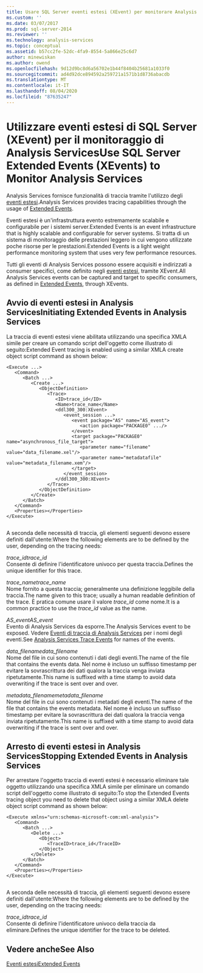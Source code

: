 ```yaml
---
title: Usare SQL Server eventi estesi (XEvent) per monitorare Analysis Services | Microsoft Docs
ms.custom: ''
ms.date: 03/07/2017
ms.prod: sql-server-2014
ms.reviewer: ''
ms.technology: analysis-services
ms.topic: conceptual
ms.assetid: b57cc2fe-52dc-4fa9-8554-5a866e25c6d7
author: minewiskan
ms.author: owend
ms.openlocfilehash: 9d12d9bc8d6a56702e1b44f8404b25681a1033f0
ms.sourcegitcommit: ad4d92dce894592a259721a1571b1d8736abacdb
ms.translationtype: MT
ms.contentlocale: it-IT
ms.lasthandoff: 08/04/2020
ms.locfileid: "87635247"
---
```

# <a name="use-sql-server-extended-events-xevents-to-monitor-analysis-services"></a><span data-ttu-id="03921-102">Utilizzare eventi estesi di SQL Server (XEvent) per il monitoraggio di Analysis Services</span><span class="sxs-lookup"><span data-stu-id="03921-102">Use SQL Server Extended Events (XEvents) to Monitor Analysis Services</span></span>
  <span data-ttu-id="03921-103">Analysis Services fornisce funzionalità di traccia tramite l'utilizzo degli [eventi estesi](../../relational-databases/extended-events/extended-events.md).</span><span class="sxs-lookup"><span data-stu-id="03921-103">Analysis Services provides tracing capabilities through the usage of [Extended Events](../../relational-databases/extended-events/extended-events.md).</span></span>  
  
 <span data-ttu-id="03921-104">Eventi estesi è un'infrastruttura evento estremamente scalabile e configurabile per i sistemi server.</span><span class="sxs-lookup"><span data-stu-id="03921-104">Extended Events is an event infrastructure that is highly scalable and configurable for server systems.</span></span> <span data-ttu-id="03921-105">Si tratta di un sistema di monitoraggio delle prestazioni leggero in cui vengono utilizzate poche risorse per le prestazioni.</span><span class="sxs-lookup"><span data-stu-id="03921-105">Extended Events is a light weight performance monitoring system that uses very few performance resources.</span></span>  
  
 <span data-ttu-id="03921-106">Tutti gli eventi di Analysis Services possono essere acquisiti e indirizzati a consumer specifici, come definito negli [eventi estesi](../../relational-databases/extended-events/extended-events.md), tramite XEvent.</span><span class="sxs-lookup"><span data-stu-id="03921-106">All Analysis Services events can be captured and target to specific consumers, as defined in [Extended Events](../../relational-databases/extended-events/extended-events.md), through XEvents.</span></span>  
  
## <a name="initiating-extended-events-in-analysis-services"></a><span data-ttu-id="03921-107">Avvio di eventi estesi in Analysis Services</span><span class="sxs-lookup"><span data-stu-id="03921-107">Initiating Extended Events in Analysis Services</span></span>  
 <span data-ttu-id="03921-108">La traccia di eventi estesi viene abilitata utilizzando una specifica XMLA simile per creare un comando script dell'oggetto come illustrato di seguito:</span><span class="sxs-lookup"><span data-stu-id="03921-108">Extended Event tracing is enabled using a similar XMLA create object script command as shown below:</span></span>  
  
```  
<Execute ...>  
   <Command>  
      <Batch ...>  
         <Create ...>  
            <ObjectDefinition>  
               <Trace>  
                  <ID>trace_id</ID>  
                  <Name>trace_name</Name>  
                  <ddl300_300:XEvent>  
                     <event_session ...>  
                        <event package="AS" name="AS_event">  
                           <action package="PACKAGE0" .../>  
                        </event>  
                        <target package="PACKAGE0" name="asynchronous_file_target">  
                           <parameter name="filename" value="data_filename.xel"/>  
                           <parameter name="metadatafile" value="metadata_filename.xem"/>  
                        </target>  
                     </event_session>  
                  </ddl300_300:XEvent>  
               </Trace>  
            </ObjectDefinition>  
         </Create>  
      </Batch>  
   </Command>  
   <Properties></Properties>  
</Execute>  
  
```  
  
 <span data-ttu-id="03921-109">A seconda delle necessità di traccia, gli elementi seguenti devono essere definiti dall'utente:</span><span class="sxs-lookup"><span data-stu-id="03921-109">Where the following elements are to be defined by the user, depending on the tracing needs:</span></span>  
  
 <span data-ttu-id="03921-110">*trace_id*</span><span class="sxs-lookup"><span data-stu-id="03921-110">*trace_id*</span></span>  
 <span data-ttu-id="03921-111">Consente di definire l'identificatore univoco per questa traccia.</span><span class="sxs-lookup"><span data-stu-id="03921-111">Defines the unique identifier for this trace.</span></span>  
  
 <span data-ttu-id="03921-112">*trace_name*</span><span class="sxs-lookup"><span data-stu-id="03921-112">*trace_name*</span></span>  
 <span data-ttu-id="03921-113">Nome fornito a questa traccia; generalmente una definizione leggibile della traccia.</span><span class="sxs-lookup"><span data-stu-id="03921-113">The name given to this trace; usually a human readable definition of the trace.</span></span> <span data-ttu-id="03921-114">È pratica comune usare il valore *trace_id* come nome.</span><span class="sxs-lookup"><span data-stu-id="03921-114">It is a common practice to use the *trace_id* value as the name.</span></span>  
  
 <span data-ttu-id="03921-115">*AS_event*</span><span class="sxs-lookup"><span data-stu-id="03921-115">*AS_event*</span></span>  
 <span data-ttu-id="03921-116">Evento di Analysis Services da esporre.</span><span class="sxs-lookup"><span data-stu-id="03921-116">The Analysis Services event to be exposed.</span></span> <span data-ttu-id="03921-117">Vedere [Eventi di traccia di Analysis Services](https://docs.microsoft.com/bi-reference/trace-events/analysis-services-trace-events) per i nomi degli eventi.</span><span class="sxs-lookup"><span data-stu-id="03921-117">See [Analysis Services Trace Events](https://docs.microsoft.com/bi-reference/trace-events/analysis-services-trace-events) for names of the events.</span></span>  
  
 <span data-ttu-id="03921-118">*data_filename*</span><span class="sxs-lookup"><span data-stu-id="03921-118">*data_filename*</span></span>  
 <span data-ttu-id="03921-119">Nome del file in cui sono contenuti i dati degli eventi.</span><span class="sxs-lookup"><span data-stu-id="03921-119">The name of the file that contains the events data.</span></span> <span data-ttu-id="03921-120">Nel nome è incluso un suffisso timestamp per evitare la sovrascrittura dei dati qualora la traccia venga inviata ripetutamente.</span><span class="sxs-lookup"><span data-stu-id="03921-120">This name is suffixed with a time stamp to avoid data overwriting if the trace is sent over and over.</span></span>  
  
 <span data-ttu-id="03921-121">*metadata_filename*</span><span class="sxs-lookup"><span data-stu-id="03921-121">*metadata_filename*</span></span>  
 <span data-ttu-id="03921-122">Nome del file in cui sono contenuti i metadati degli eventi.</span><span class="sxs-lookup"><span data-stu-id="03921-122">The name of the file that contains the events metadata.</span></span> <span data-ttu-id="03921-123">Nel nome è incluso un suffisso timestamp per evitare la sovrascrittura dei dati qualora la traccia venga inviata ripetutamente.</span><span class="sxs-lookup"><span data-stu-id="03921-123">This name is suffixed with a time stamp to avoid data overwriting if the trace is sent over and over.</span></span>  
  
## <a name="stopping-extended-events-in-analysis-services"></a><span data-ttu-id="03921-124">Arresto di eventi estesi in Analysis Services</span><span class="sxs-lookup"><span data-stu-id="03921-124">Stopping Extended Events in Analysis Services</span></span>  
 <span data-ttu-id="03921-125">Per arrestare l'oggetto traccia di eventi estesi è necessario eliminare tale oggetto utilizzando una specifica XMLA simile per eliminare un comando script dell'oggetto come illustrato di seguito:</span><span class="sxs-lookup"><span data-stu-id="03921-125">To stop the Extended Events tracing object you need to delete that object using a similar XMLA delete object script command as shown below:</span></span>  
  
```  
<Execute xmlns="urn:schemas-microsoft-com:xml-analysis">  
   <Command>  
      <Batch ...>  
         <Delete ...>  
            <Object>  
               <TraceID>trace_id</TraceID>  
            </Object>  
         </Delete>  
      </Batch>  
   </Command>  
   <Properties></Properties>  
</Execute>  
  
```  
  
 <span data-ttu-id="03921-126">A seconda delle necessità di traccia, gli elementi seguenti devono essere definiti dall'utente:</span><span class="sxs-lookup"><span data-stu-id="03921-126">Where the following elements are to be defined by the user, depending on the tracing needs:</span></span>  
  
 <span data-ttu-id="03921-127">*trace_id*</span><span class="sxs-lookup"><span data-stu-id="03921-127">*trace_id*</span></span>  
 <span data-ttu-id="03921-128">Consente di definire l'identificatore univoco della traccia da eliminare.</span><span class="sxs-lookup"><span data-stu-id="03921-128">Defines the unique identifier for the trace to be deleted.</span></span>  
  
## <a name="see-also"></a><span data-ttu-id="03921-129">Vedere anche</span><span class="sxs-lookup"><span data-stu-id="03921-129">See Also</span></span>  
 [<span data-ttu-id="03921-130">Eventi estesi</span><span class="sxs-lookup"><span data-stu-id="03921-130">Extended Events</span></span>](../../relational-databases/extended-events/extended-events.md)  
  
  

